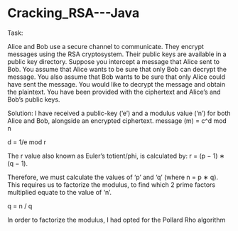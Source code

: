 # Cracking_RSA---Java

Task: 

Alice and Bob use a secure channel to communicate. They encrypt messages
using the RSA cryptosystem. Their public keys are available in a public key
directory. Suppose you intercept a message that Alice sent to Bob. You assume
that Alice wants to be sure that only Bob can decrypt the message. You also
assume that Bob wants to be sure that only Alice could have sent the message.
You would like to decrypt the message and obtain the plaintext. You have been
provided with the ciphertext and Alice’s and Bob’s public keys.

Solution:
I have received a public-key (‘e’) and a modulus value (‘n’) for both Alice and Bob, alongside an encrypted ciphertext. 
message (m) = c^d mod n

d = 1/e mod r

The r value also known as Euler’s totient/phi, is calculated by:
r = (p − 1) ∗ (q − 1).

Therefore, we must calculate the values of ‘p’ and ‘q’ (where n = p ∗ q).
This requires us to factorize the modulus, to find which 2 prime factors multiplied equate to the value of ‘n’.

q = n / q

In order to factorize the modulus, I had opted for the Pollard Rho algorithm

